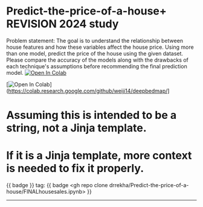 # Predict-the-price-of-a-house+ REVISION 2024 study
Problem statement: The goal is to understand the relationship between house features and how these
variables affect the house price.
Using more than one model, predict the price of the house using the given dataset. Please compare the
accuracy of the models along with the drawbacks of each technique's assumptions before recommending
the final prediction model.
[![Open In Colab](https://colab.research.google.com/assets/colab-badge.svg)](https://colab.research.google.com/github/drrekha/Predict-the-price-of-a-house/FINALhousesales.ipynb/)


[![Open In Colab](https://colab.research.google.com/assets/colab-badge.svg)](https://colab.research.google.com/github/weiji14/deepbedmap/]



# Assuming this is intended to be a string, not a Jinja template.
# If it is a Jinja template, more context is needed to fix it properly.
{{ badge }} tag: {{ badge <gh repo clone drrekha/Predict-the-price-of-a-house/FINALhousesales.ipynb> }}
___________________________
